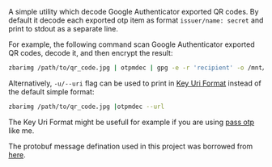 A simple utility which decode Google Authenticator exported QR codes. By default it decode each exported otp item as format `issuer/name: secret` and print to stdout as a separate line.

For example, the following command scan Google Authenticator exported QR codes, decode it, and then encrypt the result:
```bash
zbarimg /path/to/qr_code.jpg | otpmdec | gpg -e -r 'recipient' -o /mnt/ramfs/otpsecrets.pgp
```

Alternatively, `-u/--uri` flag can be used to print in [Key Uri Format](https://github.com/google/google-authenticator/wiki/Key-Uri-Format) instead of the default simple format:
```bash
zbarimg /path/to/qr_code.jpg |otpmdec --url
```

The Key Uri Format might be usefull for example if you are using [pass otp](https://github.com/tadfisher/pass-otp) like me.

The protobuf message defination used in this project was borrowed from [here](https://alexbakker.me/post/parsing-google-auth-export-qr-code.html).
